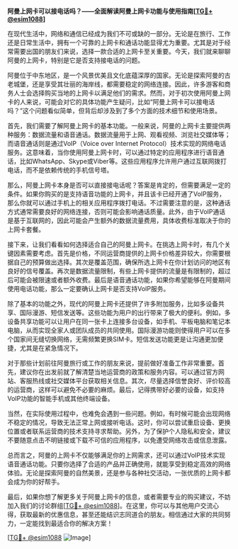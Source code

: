 **阿曼上网卡可以接电话吗？——全面解读阿曼上网卡功能与使用指南[[TG💪+ @esim1088](https://t.me/s/esim1088)]**

在现代生活中，网络和通信已经成为我们不可或缺的一部分。无论是在旅行、工作还是日常生活中，拥有一个可靠的上网卡和通话功能显得尤为重要。尤其是对于经常需要出国的朋友们来说，选择一款合适的上网卡至关重要。今天，我们就来聊聊阿曼的上网卡，特别是它是否支持接电话的问题。

阿曼位于中东地区，是一个风景优美且文化底蕴深厚的国家。无论是探索阿曼的古老城堡，还是享受其壮丽的海岸线，都需要稳定的网络连接。因此，许多游客和商务人士会选择购买当地的上网卡以满足他们的需求。然而，对于初次使用阿曼上网卡的人来说，可能会对它的具体功能产生疑问，比如“阿曼上网卡可以接电话吗？”这个问题看似简单，但背后却涉及到了多个方面的技术细节和使用场景。

首先，我们需要了解阿曼上网卡的基本功能。一般来说，阿曼的上网卡主要提供两种服务：数据流量和语音通话。数据流量用于上网、观看视频、浏览社交媒体等；而语音通话则是通过VoIP（Voice over Internet Protocol）技术实现的网络电话服务。这意味着，当你使用阿曼上网卡时，可以通过特定的应用程序进行语音通话，比如WhatsApp、Skype或Viber等。这些应用程序允许用户通过互联网拨打电话，而不是依赖传统的手机信号塔。

那么，阿曼上网卡本身是否可以直接接电话呢？答案是肯定的，但需要满足一定的条件。如果你购买的是支持语音功能的上网卡，并且该卡已经开通了VoIP服务，那么你就可以通过手机上的相关应用程序拨打电话。不过需要注意的是，这种通话方式通常需要良好的网络连接，否则可能会影响通话质量。此外，由于VoIP通话是基于互联网的，因此可能会产生额外的数据流量费用，具体收费标准取决于你的上网卡套餐。

接下来，让我们看看如何选择适合自己的阿曼上网卡。在挑选上网卡时，有几个关键因素需要考虑。首先是价格，不同运营商提供的上网卡价格差异较大，你需要根据自己的预算做出选择。其次是覆盖范围，确保所选上网卡在你计划访问的地区有良好的信号覆盖。再次是数据流量限制，有些上网卡提供的流量是有限制的，超过后可能会被限速或者额外收费。最后是语音通话功能，如果你希望能够在阿曼期间使用电话功能，那么一定要确认上网卡是否支持VoIP服务。

除了基本的功能之外，现代的阿曼上网卡还提供了许多附加服务，比如多设备共享、国际漫游、短信发送等。这些功能为用户的出行带来了极大的便利。例如，多设备共享功能可以让用户在同一张卡上连接多台设备，如手机、平板电脑和笔记本电脑，从而实现全家人或团队成员的共同使用。国际漫游功能则使得用户可以在多个国家间无缝切换网络，无需频繁更换SIM卡。短信发送功能更是让沟通更加便捷，尤其是在紧急情况下。

对于那些计划前往阿曼旅行或工作的朋友来说，提前做好准备工作非常重要。首先，建议你在出发前就了解清楚当地运营商的政策和服务内容。可以通过官方网站、客服热线或社交媒体平台获取相关信息。其次，尽量选择信誉良好、评价较高的运营商，这样可以避免不必要的麻烦。最后，记得携带好必要的设备，如支持VoIP功能的智能手机或其他终端设备。

当然，在实际使用过程中，也难免会遇到一些问题。例如，有时候可能会出现网络不稳定的情况，导致无法正常上网或接听电话。这时，你可以尝试重启设备、更换位置或者联系运营商的技术支持寻求帮助。另外，为了保护个人隐私和安全，建议不要随意点击不明链接或下载不可信的应用程序，以免遭受网络攻击或信息泄露。

总而言之，阿曼的上网卡不仅能够满足你的上网需求，还可以通过VoIP技术实现语音通话功能。只要你选择了合适的产品并正确使用，就能享受到稳定高效的网络体验。无论是探索阿曼的自然美景，还是参与各种社交活动，一张优质的上网卡都会成为你的好帮手。

最后，如果你想了解更多关于阿曼上网卡的信息，或者需要专业的购买建议，不妨加入我们的讨论群组[[TG💪+ @esim1088](https://t.me/s/esim1088)]。在这里，你可以与其他用户交流心得，获取最新的优惠信息，甚至还能结识志同道合的朋友。相信通过大家的共同努力，一定能找到最适合你的解决方案！

[[TG💪+ @esim1088](https://t.me/s/esim1088) ![Image](https://i.postimg.cc/4NQfJmqS/Snipaste-2025-05-13-00-14-12.png)]